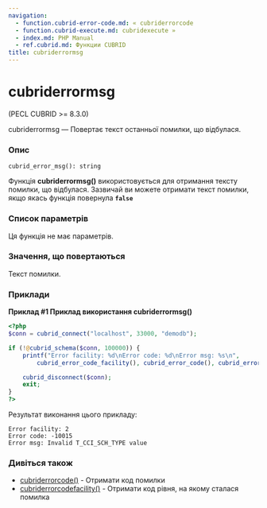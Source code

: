 ```yaml
---
navigation:
  - function.cubrid-error-code.md: « cubriderrorcode
  - function.cubrid-execute.md: cubridexecute »
  - index.md: PHP Manual
  - ref.cubrid.md: Функции CUBRID
title: cubriderrormsg
---
```

# cubriderrormsg

(PECL CUBRID >= 8.3.0)

cubriderrormsg — Повертає текст останньої помилки, що відбулася.

### Опис

```methodsynopsis
cubrid_error_msg(): string
```

Функція **cubriderrormsg()** використовується для отримання тексту помилки, що відбулася. Зазвичай ви можете отримати текст помилки, якщо якась функція повернула **`false`**

### Список параметрів

Ця функція не має параметрів.

### Значення, що повертаються

Текст помилки.

### Приклади

**Приклад #1 Приклад використання **cubriderrormsg()****

```php
<?php
$conn = cubrid_connect("localhost", 33000, "demodb");

if (!@cubrid_schema($conn, 100000)) {
    printf("Error facility: %d\nError code: %d\nError msg: %s\n",
        cubrid_error_code_facility(), cubrid_error_code(), cubrid_error_msg());

    cubrid_disconnect($conn);
    exit;
}
?>
```

Результат виконання цього прикладу:

```
Error facility: 2
Error code: -10015
Error msg: Invalid T_CCI_SCH_TYPE value
```

### Дивіться також

-   [cubriderrorcode()](function.cubrid-error-code.md) - Отримати код помилки
-   [cubriderrorcodefacility()](function.cubrid-error-code-facility.md) - Отримати код рівня, на якому сталася помилка
